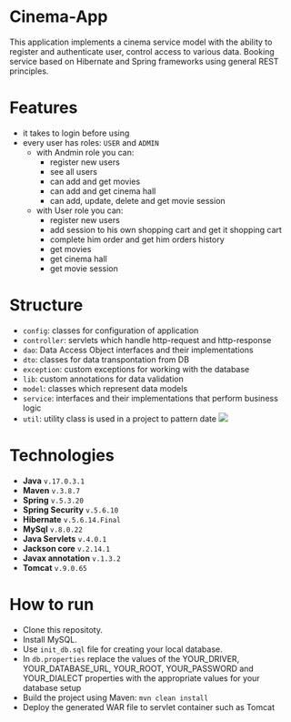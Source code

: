 ﻿# Cinema-App
This application implements a cinema service model with the ability to register and authenticate user, control access to various data. Booking service based on Hibernate and Spring frameworks using general REST principles.

# Features
- it takes to login before using
- every user has roles: `USER` and `ADMIN`
  - with Andmin role you can:
      - register new users
      - see all users
      - can add and get movies
      - can add and get cinema hall
      - can add, update, delete and get movie session
  - with User role you can:
      - register new users
      - add session to his own shopping cart and get it shopping cart
      - complete him order and get him orders history
      - get movies
      - get cinema hall
      - get movie session
# Structure
- `config`: classes for configuration of application
- `controller`: servlets which handle http-request and http-response
- `dao`: Data Access Object interfaces and their implementations
- `dto`: classes for data transpontation from DB
- `exception`: custom exceptions for working with the database
- `lib`: custom annotations for data validation
- `model`: classes which represent data models
- `service`: interfaces and their implementations that perform business logic
- `util`: utility class is used in a project to pattern date
![](https://github.com/VitaliiPotseluiko/hibernate-shopping-cart-hw/blob/master/Hibernate_Cinema_Uml.png)

# Technologies
- **Java** `v.17.0.3.1`
- **Maven** `v.3.8.7`
- **Spring** `v.5.3.20`
- **Spring Security** `v.5.6.10`
- **Hibernate** `v.5.6.14.Final`
- **MySql** `v.8.0.22`
- **Java Servlets** `v.4.0.1`
- **Jackson core** `v.2.14.1`
- **Javax annotation** `v.1.3.2`
- **Tomcat** `v.9.0.65`
# How to run
- Clone this repositoty.
- Install MySQL.
- Use `init_db.sql` file for creating your local database.
- In `db.properties` replace the values of the YOUR_DRIVER, YOUR_DATABASE_URL, YOUR_ROOT, YOUR_PASSWORD and YOUR_DIALECT properties with the appropriate values for your database setup
- Build the project using Maven: `mvn clean install`
- Deploy the generated WAR file to servlet container such as Tomcat
